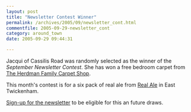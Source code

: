 ```yaml
---
layout: post
title: "Newsletter Contest Winner"
permalink: /archives/2005/09/newsletter_cont.html
commentfile: 2005-09-29-newsletter_cont
category: around_town
date: 2005-09-29 09:44:31

---
```


Jacqui of Cassilis Road was randomly selected as the winner of the *September Newsletter Contest*. She has won a free bedroom carpet from [The Herdman Family Carpet Shop](/cgi-bin/directory.cgi?key=200506220005&action=getlisting).

This month's contest is for a six pack of real ale from [Real Ale](/cgi-bin/directory.cgi?key=200505231555&action=getlisting) in East Twickenham.

[Sign-up for the newsletter](/cgi-bin/newsletter.cgi) to be eligible for this an future draws.
